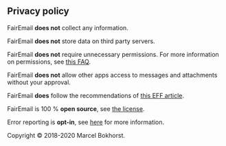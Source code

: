 ## Privacy policy

FairEmail **does not** collect any information.

FairEmail **does not** store data on third party servers.

FairEmail **does not** require unnecessary permissions.
For more information on permissions, see [this FAQ](https://github.com/M66B/FairEmail/blob/master/FAQ.md#user-content-faq1).

FairEmail **does not** allow other apps access to messages and attachments without your approval.

FairEmail **does** follow the recommendations of [this EFF article](https://www.eff.org/deeplinks/2019/01/stop-tracking-my-emails).

FairEmail is 100 % **open source**, see [the license](https://github.com/M66B/FairEmail/blob/master/LICENSE).

Error reporting is **opt-in**, see [here](https://github.com/M66B/FairEmail/blob/master/FAQ.md#user-content-faq104) for more information.

Copyright &copy; 2018-2020 Marcel Bokhorst.

